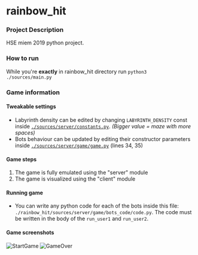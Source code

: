 # rainbow_hit

### Project Description
HSE miem 2019 python project.

### How to run
While you're **exactly** in rainbow_hit directory run `python3 ./sources/main.py`

### Game information
#### Tweakable settings
- Labyrinth density can be edited by changing `LABYRINTH_DENSITY` const inside [`./sources/server/constants.py`](https://github.com/m4drat/rainbow_hit/blob/7c3e6411f22bb2ba62f2feb90987a58776f20269/sources/server/game/constants.py#L2). *(Bigger value = maze with more spaces)*
- Bots behaviour can be updated by editing their constructor parameters inside [`./sources/server/game/game.py`](https://github.com/m4drat/rainbow_hit/blob/7c3e6411f22bb2ba62f2feb90987a58776f20269/sources/server/game/game.py#L34) (lines 34, 35)

#### Game steps  
1. The game is fully emulated using the "server" module
2. The game is visualized using the "client" module

#### Running game
- You can write any python code for each of the bots inside this file: `./rainbow_hit/sources/server/game/bots_code/code.py`. The code must be written in the body of the `run_user1` and `run_user2`.

#### Game screenshots
![StartGame](https://i.imgur.com/N5gDV8M.png)
![GameOver](https://i.imgur.com/axErrF5.png)

